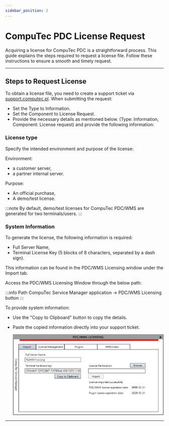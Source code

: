 ```yaml
---
sidebar_position: 2
---
```


# CompuTec PDC License Request

Acquiring a license for CompuTec PDC is a straightforward process. This guide explains the steps required to request a license file. Follow these instructions to ensure a smooth and timely request.

---

## Steps to Request License

To obtain a license file, you need to create a support ticket via [support.computec.pl](https://support.computec.pl/). When submitting the request:

- Set the Type to Information.
- Set the Component to License Request.
- Provide the necessary details as mentioned below. (Type: Information, Component: License request) and provide the following information:

### License type

Specify the intended environment and purpose of the license:

Environment:

- a customer server,
- a partner internal server.

Purpose:

- An official purchase,
- A demo/test license.

:::note
   By default, demo/test licenses for CompuTec PDC/WMS are generated for two terminals/users.
:::

### System Information

To generate the license, the following information is required:

- Full Server Name,
- Terminal License Key (5 blocks of 8 characters, separated by a dash sign).

This information can be found in the PDC/WMS Licensing window under the Import tab.

Access the PDC/WMS Licensing Window through the below path:

:::info Path
    CompuTec Service Manager application → PDC/WMS Licensing button
:::

To provide system information:

- Use the "Copy to Clipboard" button to copy the details.
- Paste the copied information directly into your support ticket.

    ![PDC Licensing](./media/pdc-licensing-request/pdc-wms-licensing-import.webp)

---
